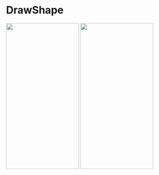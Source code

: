 # DrawShape

<img src="https://user-images.githubusercontent.com/56397578/231821812-e85d6b9c-3288-49fe-a1a6-98a3661bbe6a.png" width="200" height="400" />


<img src="https://user-images.githubusercontent.com/56397578/231850420-33c1ec74-7ed5-45cc-9e12-81c9b505af20.png" width="200" height="400" />
